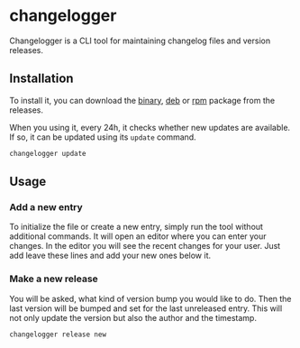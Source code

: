 # changelogger

Changelogger is a CLI tool for maintaining changelog files and version releases.

## Installation

To install it, you can download the [binary](https://github.com/MarkusFreitag/changelogger/releases/latest/download/changelogger_linux_amd64.deb), [deb](https://github.com/MarkusFreitag/changelogger/releases/latest/download/changelogger_linux_amd64.rpm) or [rpm](https://github.com/MarkusFreitag/changelogger/releases/latest/download/changelogger_linux_amd64.tar.gz) package from the releases.


When you using it, every 24h, it checks whether new updates are available. If so, it can be updated using its `update` command.
```bash
changelogger update
```

## Usage

### Add a new entry

To initialize the file or create a new entry, simply run the tool without additional commands. It will open an editor where you can enter your changes. In the editor you will see the recent changes for your user. Just add leave these lines and add your new ones below it.

### Make a new release

You will be asked, what kind of version bump you would like to do. Then the last version will be bumped and set for the last unreleased entry. This will not only update the version but also the author and the timestamp.
```bash
changelogger release new
```
